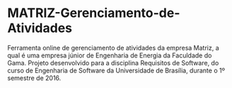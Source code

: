 # MATRIZ-Gerenciamento-de-Atividades
Ferramenta online de gerenciamento de atividades da empresa Matriz, a qual é uma empresa júnior de Engenharia de Energia da Faculdade do Gama. Projeto desenvolvido para a disciplina Requisitos de Software, do curso de Engenharia de Software da Universidade de Brasília, durante o 1º semestre de 2016.
